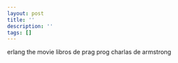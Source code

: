 ```yaml
---
layout: post
title: ''
description: ''
tags: []
---
```


erlang the movie
libros de prag prog
charlas de armstrong
